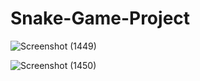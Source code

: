 # Snake-Game-Project

![Screenshot (1449)](https://github.com/Chaitya02/Snake-Game-Project/assets/112513370/1a00bf08-9929-45e4-8265-022562f1e9d9)

![Screenshot (1450)](https://github.com/Chaitya02/Snake-Game-Project/assets/112513370/689da27e-ab8e-4af3-bbf7-fb72987bee09)
